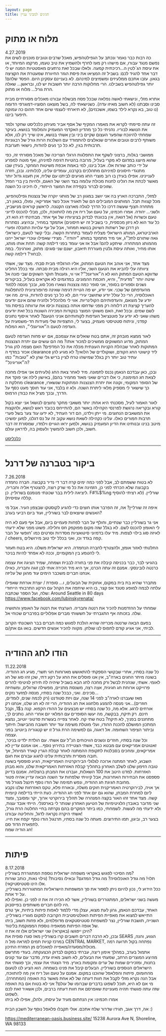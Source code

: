 ```yaml
---
layout: page
title: הגיגים למביני עניין
---
```



# מלוח או מתוק
4.27.2019  
כה רבות כבר נאמר ונכתב על הגפילטהפיש, מאכל שרבים וטובים מוכנים לשים את נפשם מנגד עבורו, אם מישהו רק מעז לחרף ולהשמיץ את טיב טעמו, מרקמו המיוחד, או את עיסת הג`לטין ה...רכיכתית קמעה. ולאלו שבכל זאת נרתעים מאסטטיות המנה יש לי דבר אחד להגיד לכם: בשביל זה המציאו את פיסת הגזר החיוורת שמעטרת את הקציצה בגאון. 
עזבו אתכם ממלעיזים ומשמיצים למינהם. לא בעניינם עסקינן היום. הפסד שלהם! יותר גפילטהפיש בשבילנו. הרי מחלוקות הרבה יותר חשובות יש לנו, ובראשן... שאלה הרת גורל... מלוח או מתוק. 

אתרא מזלי, ונישאתי לאשה נפלאה שבכל פסח מבשלת עבורנו מאכלים מסורתיים מבית סבינו וסבתנו (לא חשוב מאיזו עדה). כשנישאתי לה, בשל מוצאנו הסוציו-דמוגרפי הדומה (נו טוב, בא נקרא לילד בשמו, אשכנזים), לא תיארתי לעצמי שיום אחד תהום כה עמוקה תיפער ביננו.  

זה עתה סיימתי לקרוא את מאמרו המקיף של אסף אביר מעיתון כלכליסט שחקר ולמד את הנושא לבוריו. נהניתי כל כך מהדיון האקדמי המעמיק והמלומד בנושא. בעיקר שמחתי להיווכח שהפער העצום שקיים ביני ובין אשתי בנושא, אינו שייך רק לנו, אלא משותף לרבים וטובים אחרים שנאלצים להתמודד עם השלכות הרות גורל של רבגוניות תרבותית בגין, לא כל כך נעים להודות, נישואי תערובת.

ממושבי בגלות, ברצוני לשקף את התפלגות הרגלי הצריכה של מאכל מסורתי זה, כפי שהוא מיוצג במדגם לא מקרי בעליל, מרובה בהטיות דגימה למיניהן, ואף מוטה למפרע על ידי כותב שורות אלו. אבל ביננו, למי באמת אכפת משיטות המחקר, בעידן שבו מתנגדי חיסונים למיניהם מתהלכים בקרבנו, עומדים עלינו, לכלותינו.
ובכן, חזרה לעניינינו. אפילו בעידן בו רוב מוצרי החג מגיעים לביתנו עם שליח, אין תענוג גדול יותר מאשר לכתת את רגלינו לחנות מכולת עלומה בצד השני של האגם, ולהיות בין ברי המזל שזוכים לברור בקפידה את המוצר הייחודי, לו חיכינו כל השנה.

למזלי, התברכה הארץ בה אני יושב במגוון רב של מותגי יוקרה של צנצנות גפילטהפיש, מכל קצוות תבל. המותגים המובילים הם של תאגיד אוכל כשר אמריקאי, ומולו, בגאון רב, מתחרה חצוף שעשה דרכו כל הדרך לגולה מארצנו הקטנה. לראשון קוראים מנישביץ, ולשני... יהודה. 
אמרו חכמינו, על טעם ועל ריח אין מה להתווכח, ולכן, מבלי להכנס לדיוני טעם וכשרות (אל דגאה, אין בכוונתי לבדוק בציציותיו של אף אחד. מבחינתי דג הוא דג, כל עוד הוא לא ניזון מכספית, כי בשביל זה יש חיסונים) אתמקד במחיר, ובהיצע.
נסתרות הן דרכן של רשתות השיווק בנושא תמחור, אבל על עף עלויות התובלה ופערי הארביטראג, המותג הישראלי מצליח לעמוד בתחרות הקשה. ובלי קשר לטעם, כישראלי גאה שתורם לתל״ג, אני מיד מתמקד במותג ״יהודה״. מצידי שאפילו עוכרי ישראל ייהנו מהמותג המתחרה. שיתקע להם!
אבל אז אני עומד בפני דילמה קשה: תחת אותו מותג, אותו מחיר, ואותה עיסת גלטין מעוררת תיאבון, ישנם שני סוגים: מתוק, ואורגינלי. במה לבחור? דילמה קשה.

מצד אחד, אני אוהב את הטעם המתוק, אליו הורגלתי מבית סבתי. מצד שני, אשתי ציוותה עלי להביא את הטעם השני, אליו היא רגילה מבית סבתה. ומי בכלל החליט שדווקא הטעם המתוק הוא לא ה״אוריגנל״? אוי ווי, גזענות!
חוקר השווקים שבי פונה אל שיטה יותר ״מדעית״, והיא, חוכמת ההמונים. במדגמים לא אקראים בעליל, בביקורים נשנים וספורים בסופר, אני סופר כמה צנצנות נשארו מכל סוג, ובכך מנסה ללמוד מהעדפתם של שכני. אני יודע, יש פה הטיית דגימה שאינה פרופורציונית להתפלגות האוכלוסיה, הרי כל עולל יודע שתושבי עירי הם, לא כל כך נעים להודות, גויים. מה אני יודע על מוצאם, והעדפותיהם הקולינריות. אווי לי מלהכליל ולהניח שהם אינם יודעים להעריך קציצת דג דלוחה רק מפני שדחסו אותה בצנצנת וכיסו את ערוותה בפיסת גזר לשם שמים. 
ובכל זאת, האם משווקי המוצר בנקודות המכירה השונות בכל זאת יודעים משהו שאני לא יודע על פוטנציאל העדפות לקוחותיהם אניני הטעם? 
לאחר איסוף נתונים קפדני, וניתוח סטטיסטי מעמיק, בצער לי, התצפיות שלי מעידות חד-משמעית על העדפה לטעם ה״אוריגנלי״, הוא המלוח. 

לאור ממצא מובהק זה, אתם בטח שואלים את עצמכם, אם יש פחות העדפה לטעם המתוק, מדוע המשווקים ממשיכים למכור אותו? מה הם עושים עם יתרת הצנצנות המתוקות לאחר שבהלת הקניות העונתית מכלה את כל המדפים? האם מצפה להן גורל אכזר במדף ה clearance  ליד קישוטי החג הקודם, ושוקולדים של הלואין? לא מגיע להן עתיד טוב יותר רק בגלל שמישהו טרח לציין בריש גלי שהן לא ״טובות״ כמו ה״אוריגינל״?

ובכן, כאן עבדכם הנאמן נכנס לתמונה. מיד לאחר צאת החג (ולעיתים אני אפילו מחכה לצאת חג המימונה, כי אלו דברים שאני מאוד מחמיר בהם), באישון לילה אני פוקד את מחלקת ה clearance  של הסופר המקומי, וקונה את יתרת הצנצנות המתוקות שנשארו, כך שישאר לי מספיק מלאי ליתרת השנה. ולא זו בלבד, אני עוד חוסך מעט כסף על הדרך, ובכך מציל את כבודן הרמוס.

לאור האמור לעיל, מסכנתי היא אחת: יותר משאבי מחקר נחוצים לנושא! אני יוצא בקול קורא ובקריאה נרגשת לפרנסי הקהילה באשר הם, להתייחס בכובד ראש לנושא, ולהקצות את המשאבים הנחוצים. מי ייתן וילדנו, הם דור העתיד, לא ידעו עוד צער בשל פערי תרבות חמורים כאלו. עלינו כקהילה לשאת נושא עקוב זה על נס דגלנו, למען ימשיכו מיטב בנינו ובנותינו את הדיון המעמיק בנושא, ולמען יראו הגויים וילמדו, שמסורת זה דבר חשוב, ולכן חשוב להמשיך ולעסוק בה, לדראון עולם.

[כלכליסט](https://www.calcalist.co.il/…/arti…/0,7340,L-3760913,00.html)


*** 



# ביקור בטברנה של דרנל
7.26.2018  
לא בטוח ששמתם לב, אבל לפני כמה ימים קרה דבר די נדיר בקבוצה. חברה נחמדה בקבוצה שלא הכרתי לפני כן, הזמינה את כל מי שרק רוצה, להצטרף אליה וחבריה, ליציאה לילית בבר שכונתי מנומנם בשרוליין. כן. F#%$%ng שורליין. (לא רציתי להוסיף קללה עסיסית).

איפה זה שורליין? אה, זה הפרבר אותו חוצים כדי להגיע לקוסטקו שבצפון העיר. אבל מי האנשים שיוצאים לבר בשורליין, ועוד ביום רביעי בערב?

אני גר בשורליין כבר שנתיים, וחולף על הבר לפחות פעמיים ביום, אבל אף פעם לא היה לי האומץ להכנס לשם. לא בגלל שזה מקום מפוקפק חס וחלילה. פשוט מפני שלא ידעתי לאיזה סוג בילוי לצפות. מיד עלו בדמיוני סיטואציות מסדרות וסרטים כמו 'חופשי על הבר / cheers, קפה בגדד וכו, ואני בכלל ילד טוב מירושלים.

החלטתי לאזור אומץ, ולהצטרף לחברה הנחמדה. היא ישראלית משלנו. היא בטח תעזור לי להטמע בין המקומיים, וככה לא אפחד להיות בניכר.

בהגיעי לבר, כבר בכניסה קיבלה את פני בחורה לבבית ושמחה, שמיד הציגה את עצמה כרנטה לובינסקי. אמנם זה עתה הכרנו, אך היא מיד הכירה אותי לבן זוגה וחבריה, כאילו אנחנו חברים משכבר הימים עוד מהגן של עליזה.

מתברר שהיא בת בית במקום, אחוקית של הבעלים, ו... סופרת / יוצרת אורחת שאפילו עלתה לבמה למופע סטנד אפ קצר, בו היא שיתפה את הקהל עם הרקע התרבותי הייחודי שלה, ועל הספר שכתבה: Around Seattle in 80 days
https://www.facebook.com/lubinskyrenata/

שמחתי על ההזדמנות להכיר את רנטה וחבריה. הערצתי את רנטה על האומץ והתושיה שלה. בזכותה אף התגברתי על חששותי מברים אפלוליים בפרברים שכוחי אל.

בפעם הבאה שרנטה מכריזה שהיא הולכת לפגוש כמה חברים בבר השכונתי הקרוב לביתי, אני אגיע קודם לתפוס לנו שולחן. מקווה להכיר אנשים חדשים. בואו גם אתן/ם.



*** 



# הודו לחג ההודיה
11.22.2018  
כל שנה בסתיו, אחרי שבקושי הספקתי להתאושש מארוחות חגי תשרי, מגיע חג ההודיה. בשונה מיתר החגים בארה"ב, אין אנו פוסלים את החג על רקע דתי, שכן זהו סוג של חג לאומי.
אשתי, שנהנית לבשל ורק מחכה לחג הבא בשביל שיהיה לה תירוץ לגיטימי להרים פרוייקט ארוחת חג חגיגית, אצה רצה, משנסת מתניים, מפשילה שרוולים, ומשחיזה סכינים.
ואני, כבכל שנה בסתיו, מנסה למזער נזקים...  
מאז שעברנו לארה"ב לפני 14 שנה, עם ויזת סטודנט (רק לכמה שנים, לומדים, חוזרים)...אני מנסה להמנע מלחגוג את חג ההודיה, הרי זה לא חג שלנו, אנחנו רק אורחים לרגע. אלא מה, כל שנה בסתיו יש מבצעים על ההודו הקפוא. קנה ב1$, וקבל חינם. רק תיקח, בבקשה, מה יעשו הסופרים עם המלאי יום אחרי החג. נותנים לך, מתחננים בפניך, לא תיקח? בטח שתי  קח.
לאחר צפייה בעשרות סרטוני יוטיוב, נמצא המתכון המושלם להכנת ההודו, ועלי מוטלת משימה עוד יותר חשובה מהבישול: חיתוך וביתור הציפור השחומה. אל דאגה, גם למשימה הרת גורל זו יש קטגוריה ביוטיוב בפני עצמה.  
וכל שנה בסתיו, חוזרים ונשנים הוויכוחים הנ"ל עם אשתי. עם הולדת ילדינו בניכר, זאטוטים אמריקאים עם מבטא כבד, אשתי הצטיידה בתירוץ נוסף... אנו אמנם עדיין לא אמריקאים, ומחכים בסבלנות לתקופת ההמתנה לאחר קבלת הגרין קארד המיוחל, אך חובה מוסרית ותרבותית עלינו לחגוג עבורם את חגם.  
השבוע, לאחר המתנה ארוכה לגלגלי הבירוקרטיה האמריקאית, הגיע סופסוף בשעה טובה הזימון שלנו לשלב האחרון בתהליך קבלת האזרחות האמריקאית שלנו, והוא מבחן האזרחות. למדנו היטב את 100 השאלות, ועברנו את המבחן בהצלחה. אמנם בדיוק פספסנו את הבחירות האחרונות, אבל קיוויתי שלפחות עד השנה הבאה עדיין אהיה פטור מחובת חגיגת חג ההודיה, ונפש תמימה של הודו נוסף תינצל מגורל מר.  
אך אויה, לבירוקרטיה האמריקנית חוקים משלה, ובאורח פלא, טקס האזרחות שלנו נקבע ליום למחרת המבחן, שהוא גם יום אחד לפני חג ההודיה. כעת הייתי בדילמה קיומית קשה. מצד אחד זהו האור בקצה המנהרה של תהליך בירוקרטי ארוך, יקר ומסובך, ומצד שני מדובר באובדן הלגיטימיות של הטיעון האחרון שנותר לי בארסנלי. הייתי אובד עצות, ולא ידעתי מה לעשות.
לשמחתי, כמו ביתר המקרים בהם נקרתה בחיי החלטה הרת גורל, אשתי היקרה נקראה לדגל, והחליטה עבורנו!  
בצער רב, וביגון, תמו התירוצים. מעתה כל שנה בסתיו, תרנגול הודו נוסף יקפח את חייו. לתפארת הדוד סם.  
חג הודיה שמח!  




*** 



# פיתות
8.17.2018  
מה הסיכוי לפגוש באקראי משפחה ישראלית נוספת המתגוררת בשורליין?  
תלוי! מה גודל האוכלוסיה? מה גודל המדגם? ובאילו נסיבות? (גילוי נאות, כותב שורות אלו הינו סטטיסטיקאי).  
ככל הידוע לי, נכון להיום ניתן לספור את סך המשפחות הישראליות המתגוררות בשורליין, על יד אחת.  
מעשה בשני ישראלים, המתגוררים בשורליין, אשר לא הכירו זה את זו לפני כן. ואפילו לא היו להם חברים משותפים בפייסבוק.  
האחד, עבדכם הנאמן, גרגן לעת מצוא, עצלן מדי ללמוד לאפות פיתות ביתיות, אך טרם התייאש למצוא את מאפיית הפיתות האולטימטיבית הקרובה למקום מגוריו בשורליין.
השנייה, תושבת שורליין, נצר למשפחת סטטיסטקאים מדופלמים, ולא פחות חשוב, ביתו של אופה הפיתות ממאפיה נוספת הממוקמת בלינווד.  
היכן ייפגשו (באקראי) שני ישראלים אלו זה את זו?  
ובכן, לא הרבה דברים חשובים קרו בשורליין מאז סגרו סופית את SEARS הגווע, והנה, במרכז קניות תמים למראה מול ה CENTRAL MARKET, נפתחה בקול תרועה רמה מכולת/מסעדה/מאפייה למאכלים מן המזרח התיכון.  
אתמול בערב, במהלך אימון ריצה, עברתי במקום לבדוק הכצעקתה. בעודי מתרשם מהיצע המוצרים הרחב, שמעתי את הבעלים, לא חשוב מאיזו עדה, מדבר עם עוד קונים בחנות, ומזכירים שמות של ערים ומקומות בארץ. מיד הצגתי את עצמי, וכך פגשתי את הישראלים הנוספים בשורליין.
הבעלים קיבל את פנינו בשמחה. הוא הציע לנו לטעום מהחומוס, פיתות והפלאפל שהוכנו במקום. אמנם על טעם ועל ריח אין מה להתווכח, אבל הנה נקרא מזלי לקבל את חוות דעתה של לא אחת מאשר בת האופה (המתחרה). מי אם לא היא, תוכל לשפוט בדברים שברומו של עולם?
אני לא בטוח אם בת האופה שזה עתה פגשתי תהיה מעוניינת שאפרסם את חוות דעתה ברבים, ולכן אשאיר זאת לכם לשפוט.  
אמרו חכמינו: אין הנחתום מעיד על עיסתו, ולהלן, אפילו לא ביתו  

אה, דרך אגב, תגידו שדרור שלח אתכם. אולי תקבלו פלאפל נוסף על חשבון הבית   :)

https://mediterranean-oasis.business.site/
15238 Aurora Ave N, Shoreline, WA 98133

***

# 
